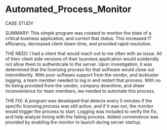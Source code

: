 # Automated_Process_Monitor
CASE STUDY

SUMMARY:
This simple program was created to monitor the state of a critical business application, and correct that status. This increased IT efficiancy, decreased client down-time, and provided rapid resolution.

THE NEED:
I had a client that would reach out to me often with an issue. All of their client side versions of their busniess application would suddendly not allow them to authenticate to the server. Upon investigation, it was determined that the licensing process for that software would close out intermittently. With poor software support from the vendor, and lackluster logging, a team member needed to log in and restart that process. With no fix being provided from the vendor, company downtime, and sheer inconvenience for team members, we needed to automate this process.
 
THE FIX:
A program was developed that detects every 5 minutes if the specific licensing process was still active, and if it was not, the monitor would trigger the process to start. Logging was included to verify the fix, and help analyze timing with the failing process. Added convenience was provided by enabling the monitor to launch during server startup.